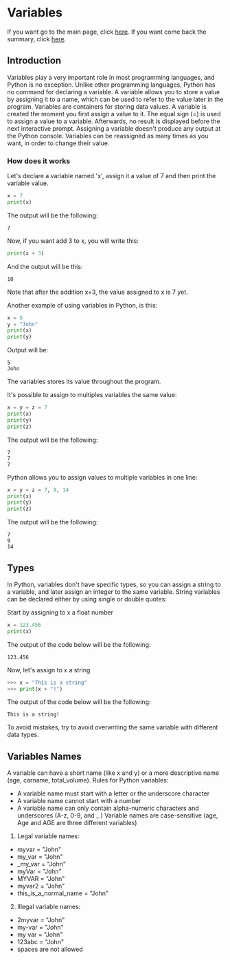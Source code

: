 # Variables
If you want go to the main page, click [here](https://fededev01.github.io/Learn-Python).
If you want come back the summary, click [here](https://fededev01.github.io/Learn-Python/ch00_summary).

## Introduction
Variables play a very important role in most programming languages, and Python is no exception. 
Unlike other programming languages, Python has no command for declaring a variable.
A variable allows you to store a value by assigning it to a name, which can be used to refer 
to the value later in the program.
Variables are containers for storing data values.
A variable is created the moment you first assign a value to it.
The equal sign (=) is used to assign a value to a variable. Afterwards, no result is displayed
before the next interactive prompt.
Assigning a variable doesn't produce any output at the Python console.
Variables can be reassigned as many times as you want, in order to change their value.

### How does it works

Let's declare a variable named 'x', assign it a value of 7 and then print the variable value.
```python
x = 7
print(x)
```

The output will be the following:
```output
7
```

Now, if you want add 3 to x, you will write this:
```python
print(x + 3)
```

And the output will be this:
```output
10
```

Note that after the addition x+3, the value assigned to x is 7 yet.

Another example of using variables in Python, is this:
```python
x = 5
y = "John"
print(x)
print(y)
```
Output will be:
```output
5
John
```

The variables stores its value throughout the program.


It's possible to assign to multiples variables the same value:
```python
x = y = z = 7
print(x)
print(y)
print(z)
```

The output will be the following:
```output
7
7
7
```

Python allows you to assign values to multiple variables in one line:
```python
x = y = z = 7, 9, 14
print(x)
print(y)
print(z)
```

The output will be the following:
```output
7
9
14
```
## Types

In Python, variables don't have specific types, so you can assign a string to a variable, 
and later assign an integer to the same variable.
String variables can be declared either by using single or double quotes:

Start by assigning to x a float number
```python
x = 123.456
print(x)
```

The output of the code below will be the following:
```output
123.456
```

Now, let's assign to x a string
```python
>>> x = "This is a string"
>>> print(x + "!")
```

The output of the code below will be the following:
```output
This is a string!
```

To avoid mistakes, try to avoid overwriting the same variable with different data types.

## Variables Names
A variable can have a short name (like x and y) or a more descriptive name (age, carname, total_volume). Rules for Python variables:
- A variable name must start with a letter or the underscore character
- A variable name cannot start with a number
- A variable name can only contain alpha-numeric characters and underscores (A-z, 0-9, and _ )
Variable names are case-sensitive (age, Age and AGE are three different variables)

1. Legal variable names:
 * myvar = "John"
 * my_var = "John"
 * _my_var = "John"
 * myVar = "John"
 * MYVAR = "John"
 * myvar2 = "John"
 * this_is_a_normal_name = "John"

2. Illegal variable names:
 * 2myvar = "John"
 * my-var = "John"
 * my var = "John"
 * 123abc = "John"
 * spaces are not allowed